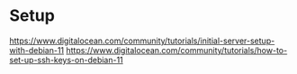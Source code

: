 # Setup

https://www.digitalocean.com/community/tutorials/initial-server-setup-with-debian-11
https://www.digitalocean.com/community/tutorials/how-to-set-up-ssh-keys-on-debian-11
